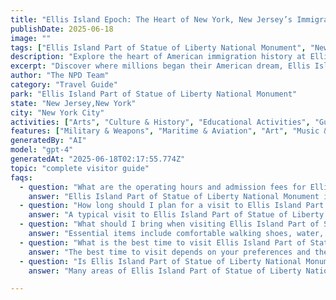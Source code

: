 ```yaml
---
title: "Ellis Island Epoch: The Heart of New York, New Jersey’s Immigrant Story"
publishDate: 2025-06-18
image: ""
tags: ["Ellis Island Part of Statue of Liberty National Monument", "New Jersey,New York", "National Parks", "Travel Guide", "New York City", "Outdoor Recreation", "Family Travel", "Adventure"]
description: "Explore the heart of American immigration history at Ellis Island, part of Statue of Liberty National Monument. Immerse yourself in the echoes of millions of..."
excerpt: "Discover where millions began their American dream, Ellis Island in New York, New Jersey - a profound journey into the nations vibrant immigrant past."
author: "The NPD Team"
category: "Travel Guide"
park: "Ellis Island Part of Statue of Liberty National Monument"
state: "New Jersey,New York"
city: "New York City"
activities: ["Arts", "Culture & History", "Educational Activities", "Guided & Self-Guided Tours"]
features: ["Military & Weapons", "Maritime & Aviation", "Art", "Music & Literature", "Fire & Disaster", "U.S. Wars & Conflicts", "Cultural Heritage & Society"]
generatedBy: "AI"
model: "gpt-4"
generatedAt: "2025-06-18T02:17:55.774Z"
topic: "complete visitor guide"
faqs:
  - question: "What are the operating hours and admission fees for Ellis Island Part of Statue of Liberty National Monument?"
    answer: "Ellis Island Part of Statue of Liberty National Monument is typically open year-round, though specific hours may vary by season. Most national parks charge an entrance fee, but some sites are free to visit. Check the official NPS website for current hours and fee information."
  - question: "How long should I plan for a visit to Ellis Island Part of Statue of Liberty National Monument?"
    answer: "A typical visit to Ellis Island Part of Statue of Liberty National Monument can range from a few hours to a full day, depending on your interests and the activities you choose. Allow extra time for hiking, photography, and exploring visitor centers."
  - question: "What should I bring when visiting Ellis Island Part of Statue of Liberty National Monument?"
    answer: "Essential items include comfortable walking shoes, water, snacks, sunscreen, and weather-appropriate clothing. Bring a camera to capture the scenic views and consider binoculars for wildlife viewing."
  - question: "What is the best time to visit Ellis Island Part of Statue of Liberty National Monument?"
    answer: "The best time to visit depends on your preferences and the activities you plan to enjoy. Spring and fall often offer pleasant weather and fewer crowds, while summer provides the longest daylight hours."
  - question: "Is Ellis Island Part of Statue of Liberty National Monument accessible for visitors with mobility needs?"
    answer: "Many areas of Ellis Island Part of Statue of Liberty National Monument are accessible to visitors with mobility needs, including paved trails and accessible facilities. Contact the park directly for specific accessibility information and current conditions."

---
```



